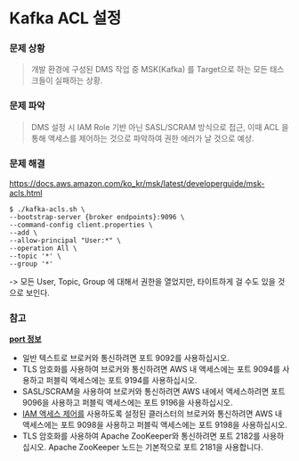 # Kafka ACL 설정

### 문제 상황

> 개발 환경에 구성된 DMS 작업 중 MSK(Kafka) 를 Target으로 하는 모든 태스크들이 실패하는 상황.



### 문제 파악

> DMS 설정 시 IAM Role 기반 아닌 SASL/SCRAM 방식으로 접근, 이때 ACL 을 통해 액세스를 제어하는 것으로 파악하여 권한 에러가 날 것으로 예상.



### 문제 해결

<https://docs.aws.amazon.com/ko_kr/msk/latest/developerguide/msk-acls.html>

~~~
$ ./kafka-acls.sh \
--bootstrap-server {broker endpoints}:9096 \
--command-config client.properties \
--add \
--allow-principal "User:*" \
--operation All \
--topic '*' \
--group '*'
~~~

-> 모든 User, Topic, Group 에 대해서 권한을 열었지만, 타이트하게 걸 수도 있을 것으로 보인다.



### 참고 

**[port 정보](https://docs.aws.amazon.com/msk/latest/developerguide/port-info.html)**

- 일반 텍스트로 브로커와 통신하려면 포트 9092를 사용하십시오.
- TLS 암호화를 사용하여 브로커와 통신하려면 AWS 내 액세스에는 포트 9094를 사용하고 퍼블릭 액세스에는 포트 9194를 사용하십시오.
- SASL/SCRAM을 사용하여 브로커와 통신하려면 AWS 내에서 액세스하려면 포트 9096을 사용하고 퍼블릭 액세스에는 포트 9196을 사용하십시오.
- [IAM 액세스 제어를](https://docs.aws.amazon.com/msk/latest/developerguide/iam-access-control.html) 사용하도록 설정된 클러스터의 브로커와 통신하려면 AWS 내 액세스에는 포트 9098을 사용하고 퍼블릭 액세스에는 포트 9198을 사용하십시오.
- TLS 암호화를 사용하여 Apache ZooKeeper와 통신하려면 포트 2182를 사용하십시오. Apache ZooKeeper 노드는 기본적으로 포트 2181을 사용합니다.